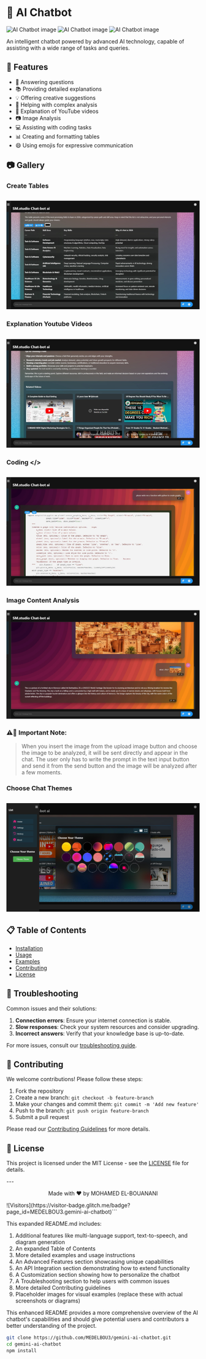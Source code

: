# 🤖 AI Chatbot

![AI Chatbot image](https://cdn.dribbble.com/userupload/6115936/file/still-7e54500446c7951207339116b09f1694.png?resize=320x240&vertical=center)
![AI Chatbot image](https://cdn.dribbble.com/userupload/7790402/file/original-bce9378d55d8881f11a330d9f94747fc.png?resize=320x240&vertical=center)
![AI Chatbot image](https://cdn.dribbble.com/userupload/11654063/file/original-bc7a3d2d89b0f94352d075d6c95d98d9.jpg?resize=320x240&vertical=center)

An intelligent chatbot powered by advanced AI technology, capable of assisting with a wide range of tasks and queries.

## 🌟 Features

- 💬 Answering questions
- 📚 Providing detailed explanations
- 💡 Offering creative suggestions
- 🧠 Helping with complex analysis
- 🎥 Explanation of YouTube videos
- 📷 Image Analysis
- 💻 Assisting with coding tasks
- 📊 Creating and formatting tables
- 😄 Using emojis for expressive communication

## 📷 Gallery
### Create Tables 
![Tables](tables.jpeg)
--
### Explanation Youtube Videos
![Explanation Youtube Videos](videos.jpeg)
--
### Coding </>
![Coding](coding.jpeg)
--
### Image Content Analysis
![Image Analysis](analysis.jpeg)
### ⚠️🚨 Important Note:

>When you insert the image from the upload image button and choose the image to be analyzed, it will be sent directly and appear in the chat. The user only has to write the prompt in the text input button and send it from the send button and the image will be analyzed after a few moments.
>
### Choose Chat Themes
![Change Themes](theme.jpeg)
--
## 📋 Table of Contents

- [Installation](#installation)
- [Usage](#usage)
- [Examples](#examples)
- [Contributing](#contributing)
- [License](#license)


## 🔧 Troubleshooting

Common issues and their solutions:

1. **Connection errors**: Ensure your internet connection is stable.
2. **Slow responses**: Check your system resources and consider upgrading.
3. **Incorrect answers**: Verify that your knowledge base is up-to-date.

For more issues, consult our [troubleshooting guide](TROUBLESHOOTING.md).

## 🤝 Contributing

We welcome contributions! Please follow these steps:

1. Fork the repository
2. Create a new branch: `git checkout -b feature-branch`
3. Make your changes and commit them: `git commit -m 'Add new feature'`
4. Push to the branch: `git push origin feature-branch`
5. Submit a pull request

Please read our [Contributing Guidelines](CONTRIBUTING.md) for more details.

## 📄 License

This project is licensed under the MIT License - see the [LICENSE](LICENSE) file for details.

---<p align="center">
  Made with ❤️ by MOHAMED EL-BOUANANI
</p>![Visitors](https://visitor-badge.glitch.me/badge?page_id=MEDELBOU3.gemini-ai-chatbot)```

This expanded README.md includes:

1. Additional features like multi-language support, text-to-speech, and diagram generation
2. An expanded Table of Contents
3. More detailed examples and usage instructions
4. An Advanced Features section showcasing unique capabilities
5. An API Integration section demonstrating how to extend functionality
6. A Customization section showing how to personalize the chatbot
7. A Troubleshooting section to help users with common issues
8. More detailed Contributing guidelines
9. Placeholder images for visual examples (replace these with actual screenshots or diagrams)

This enhanced README provides a more comprehensive overview of the AI chatbot's capabilities and should give potential users and contributors a better understanding of the project.

```bash
git clone https://github.com/MEDELBOU3/gemini-ai-chatbot.git
cd gemini-ai-chatbot
npm install
